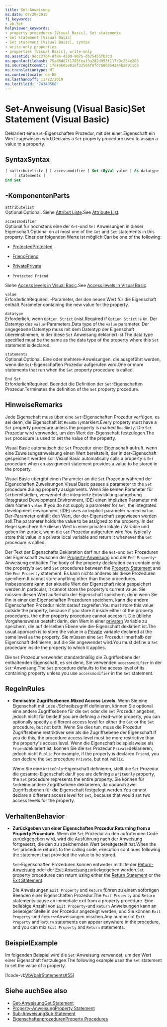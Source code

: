 ```yaml
---
title: Set-Anweisung
ms.date: 07/20/2015
f1_keywords:
- vb.Set
helpviewer_keywords:
- property procedures [Visual Basic], Set statements
- Set statement [Visual Basic]
- Set statement [Visual Basic], syntax
- write-only properties
- properties [Visual Basic], write-only
ms.assetid: 9ecc27b4-df84-420d-9075-db25455fb3cd
ms.openlocfilehash: 75ad6d87f1785fea13a282d953f117c9c234e203
ms.sourcegitcommit: 17ee6605e01ef32506f8fdc686954244ba6911de
ms.translationtype: MT
ms.contentlocale: de-DE
ms.lasthandoff: 11/22/2019
ms.locfileid: "74349568"
---
```

# <a name="set-statement-visual-basic"></a><span data-ttu-id="64207-102">Set-Anweisung (Visual Basic)</span><span class="sxs-lookup"><span data-stu-id="64207-102">Set Statement (Visual Basic)</span></span>
<span data-ttu-id="64207-103">Deklariert eine `Set`-Eigenschaften Prozedur, mit der einer Eigenschaft ein Wert zugewiesen wird.</span><span class="sxs-lookup"><span data-stu-id="64207-103">Declares a `Set` property procedure used to assign a value to a property.</span></span>  
  
## <a name="syntax"></a><span data-ttu-id="64207-104">Syntax</span><span class="sxs-lookup"><span data-stu-id="64207-104">Syntax</span></span>  
  
```vb  
[ <attributelist> ] [ accessmodifier ] Set (ByVal value [ As datatype ])  
    [ statements ]  
End Set  
```  
  
## <a name="parts"></a><span data-ttu-id="64207-105">-Komponenten</span><span class="sxs-lookup"><span data-stu-id="64207-105">Parts</span></span>  
 `attributelist`  
 <span data-ttu-id="64207-106">Optional.</span><span class="sxs-lookup"><span data-stu-id="64207-106">Optional.</span></span> <span data-ttu-id="64207-107">Siehe [Attribut Liste](../../../visual-basic/language-reference/statements/attribute-list.md).</span><span class="sxs-lookup"><span data-stu-id="64207-107">See [Attribute List](../../../visual-basic/language-reference/statements/attribute-list.md).</span></span>  
  
 `accessmodifier`  
 <span data-ttu-id="64207-108">Optional für höchstens eine der `Get`-und `Set` Anweisungen in dieser Eigenschaft.</span><span class="sxs-lookup"><span data-stu-id="64207-108">Optional on at most one of the `Get` and `Set` statements in this property.</span></span> <span data-ttu-id="64207-109">Einer der folgenden Werte ist möglich:</span><span class="sxs-lookup"><span data-stu-id="64207-109">Can be one of the following:</span></span>  
  
- [<span data-ttu-id="64207-110">Protected</span><span class="sxs-lookup"><span data-stu-id="64207-110">Protected</span></span>](../../../visual-basic/language-reference/modifiers/protected.md)  
  
- [<span data-ttu-id="64207-111">Friend</span><span class="sxs-lookup"><span data-stu-id="64207-111">Friend</span></span>](../../../visual-basic/language-reference/modifiers/friend.md)  
  
- [<span data-ttu-id="64207-112">Private</span><span class="sxs-lookup"><span data-stu-id="64207-112">Private</span></span>](../../../visual-basic/language-reference/modifiers/private.md)  
  
- `Protected Friend`  
  
 <span data-ttu-id="64207-113">Siehe [Access levels in Visual Basic](../../../visual-basic/programming-guide/language-features/declared-elements/access-levels.md).</span><span class="sxs-lookup"><span data-stu-id="64207-113">See [Access levels in Visual Basic](../../../visual-basic/programming-guide/language-features/declared-elements/access-levels.md).</span></span>  
  
 `value`  
 <span data-ttu-id="64207-114">Erforderlich</span><span class="sxs-lookup"><span data-stu-id="64207-114">Required.</span></span> <span data-ttu-id="64207-115">-Parameter, der den neuen Wert für die Eigenschaft enthält.</span><span class="sxs-lookup"><span data-stu-id="64207-115">Parameter containing the new value for the property.</span></span>  
  
 `datatype`  
 <span data-ttu-id="64207-116">Erforderlich, wenn `Option Strict` `On`ist.</span><span class="sxs-lookup"><span data-stu-id="64207-116">Required if `Option Strict` is `On`.</span></span> <span data-ttu-id="64207-117">Der Datentyp des `value`-Parameters.</span><span class="sxs-lookup"><span data-stu-id="64207-117">Data type of the `value` parameter.</span></span> <span data-ttu-id="64207-118">Der angegebene Datentyp muss mit dem Datentyp der Eigenschaft übereinstimmen, in der diese `Set` Anweisung deklariert ist.</span><span class="sxs-lookup"><span data-stu-id="64207-118">The data type specified must be the same as the data type of the property where this `Set` statement is declared.</span></span>  
  
 `statements`  
 <span data-ttu-id="64207-119">Optional.</span><span class="sxs-lookup"><span data-stu-id="64207-119">Optional.</span></span> <span data-ttu-id="64207-120">Eine oder mehrere-Anweisungen, die ausgeführt werden, wenn die `Set`-Eigenschaften Prozedur aufgerufen wird.</span><span class="sxs-lookup"><span data-stu-id="64207-120">One or more statements that run when the `Set` property procedure is called.</span></span>  
  
 `End Set`  
 <span data-ttu-id="64207-121">Erforderlich</span><span class="sxs-lookup"><span data-stu-id="64207-121">Required.</span></span> <span data-ttu-id="64207-122">Beendet die Definition der `Set`-Eigenschaften Prozedur.</span><span class="sxs-lookup"><span data-stu-id="64207-122">Terminates the definition of the `Set` property procedure.</span></span>  
  
## <a name="remarks"></a><span data-ttu-id="64207-123">Hinweise</span><span class="sxs-lookup"><span data-stu-id="64207-123">Remarks</span></span>  
 <span data-ttu-id="64207-124">Jede Eigenschaft muss über eine `Set`-Eigenschaften Prozedur verfügen, es sei denn, die Eigenschaft ist `ReadOnly`markiert.</span><span class="sxs-lookup"><span data-stu-id="64207-124">Every property must have a `Set` property procedure unless the property is marked `ReadOnly`.</span></span> <span data-ttu-id="64207-125">Die `Set` Prozedur wird verwendet, um den Wert der-Eigenschaft festzulegen.</span><span class="sxs-lookup"><span data-stu-id="64207-125">The `Set` procedure is used to set the value of the property.</span></span>  
  
 <span data-ttu-id="64207-126">Visual Basic automatisch die `Set` Prozedur einer Eigenschaft aufruft, wenn eine Zuweisungsanweisung einen Wert bereitstellt, der in der-Eigenschaft gespeichert werden soll.</span><span class="sxs-lookup"><span data-stu-id="64207-126">Visual Basic automatically calls a property's `Set` procedure when an assignment statement provides a value to be stored in the property.</span></span>  
  
 <span data-ttu-id="64207-127">Visual Basic übergibt einen Parameter an die `Set` Prozedur während der Eigenschaften Zuweisungen.</span><span class="sxs-lookup"><span data-stu-id="64207-127">Visual Basic passes a parameter to the `Set` procedure during property assignments.</span></span> <span data-ttu-id="64207-128">Wenn Sie keinen Parameter für `Set`bereitstellen, verwendet die integrierte Entwicklungsumgebung (Integrated Development Environment, IDE) einen impliziten Parameter mit dem Namen `value`.</span><span class="sxs-lookup"><span data-stu-id="64207-128">If you do not supply a parameter for `Set`, the integrated development environment (IDE) uses an implicit parameter named `value`.</span></span> <span data-ttu-id="64207-129">Der-Parameter enthält den Wert, der der-Eigenschaft zugewiesen werden soll.</span><span class="sxs-lookup"><span data-stu-id="64207-129">The parameter holds the value to be assigned to the property.</span></span> <span data-ttu-id="64207-130">In der Regel speichern Sie diesen Wert in einer privaten lokalen Variable und geben ihn zurück, wenn die `Get` Prozedur aufgerufen wird.</span><span class="sxs-lookup"><span data-stu-id="64207-130">You typically store this value in a private local variable and return it whenever the `Get` procedure is called.</span></span>  
  
 <span data-ttu-id="64207-131">Der Text der Eigenschafts Deklaration darf nur die `Get`-und `Set` Prozeduren der Eigenschaft zwischen der [Property-Anweisung](../../../visual-basic/language-reference/statements/property-statement.md) und der `End Property`-Anweisung enthalten.</span><span class="sxs-lookup"><span data-stu-id="64207-131">The body of the property declaration can contain only the property's `Get` and `Set` procedures between the [Property Statement](../../../visual-basic/language-reference/statements/property-statement.md) and the `End Property` statement.</span></span> <span data-ttu-id="64207-132">Es kann nichts anderes als diese Prozeduren speichern.</span><span class="sxs-lookup"><span data-stu-id="64207-132">It cannot store anything other than those procedures.</span></span> <span data-ttu-id="64207-133">Insbesondere kann der aktuelle Wert der Eigenschaft nicht gespeichert werden.</span><span class="sxs-lookup"><span data-stu-id="64207-133">In particular, it cannot store the property's current value.</span></span> <span data-ttu-id="64207-134">Sie müssen diesen Wert außerhalb der-Eigenschaft speichern, denn wenn Sie ihn in einer der Eigenschaften Prozeduren speichern, kann die andere Eigenschaften Prozedur nicht darauf zugreifen.</span><span class="sxs-lookup"><span data-stu-id="64207-134">You must store this value outside the property, because if you store it inside either of the property procedures, the other property procedure cannot access it.</span></span> <span data-ttu-id="64207-135">Die übliche Vorgehensweise besteht darin, den Wert in einer [privaten](../../../visual-basic/language-reference/modifiers/private.md) Variable zu speichern, die auf derselben Ebene wie die-Eigenschaft deklariert ist.</span><span class="sxs-lookup"><span data-stu-id="64207-135">The usual approach is to store the value in a [Private](../../../visual-basic/language-reference/modifiers/private.md) variable declared at the same level as the property.</span></span> <span data-ttu-id="64207-136">Sie müssen eine `Set` Prozedur innerhalb der Eigenschaft definieren, auf die Sie angewendet wird.</span><span class="sxs-lookup"><span data-stu-id="64207-136">You must define a `Set` procedure inside the property to which it applies.</span></span>  
  
 <span data-ttu-id="64207-137">Die `Set` Prozedur verwendet standardmäßig die Zugriffsebene der enthaltenden Eigenschaft, es sei denn, Sie verwenden `accessmodifier` in der `Set`-Anweisung.</span><span class="sxs-lookup"><span data-stu-id="64207-137">The `Set` procedure defaults to the access level of its containing property unless you use `accessmodifier` in the `Set` statement.</span></span>  
  
## <a name="rules"></a><span data-ttu-id="64207-138">Regeln</span><span class="sxs-lookup"><span data-stu-id="64207-138">Rules</span></span>  
  
- <span data-ttu-id="64207-139">**Gemischte Zugriffsebenen.**</span><span class="sxs-lookup"><span data-stu-id="64207-139">**Mixed Access Levels.**</span></span> <span data-ttu-id="64207-140">Wenn Sie eine Eigenschaft mit Lese-/Schreibzugriff definieren, können Sie optional eine andere Zugriffsebene für die `Get` oder die `Set` Prozedur angeben, jedoch nicht für beide.</span><span class="sxs-lookup"><span data-stu-id="64207-140">If you are defining a read-write property, you can optionally specify a different access level for either the `Get` or the `Set` procedure, but not both.</span></span> <span data-ttu-id="64207-141">Wenn Sie dies tun, muss die Prozedur Zugriffsebene restriktiver sein als die Zugriffsebene der Eigenschaft.</span><span class="sxs-lookup"><span data-stu-id="64207-141">If you do this, the procedure access level must be more restrictive than the property's access level.</span></span> <span data-ttu-id="64207-142">Wenn die Eigenschaft beispielsweise als `Friend`deklariert ist, können Sie die `Set` Prozedur `Private`deklarieren, jedoch nicht `Public`.</span><span class="sxs-lookup"><span data-stu-id="64207-142">For example, if the property is declared `Friend`, you can declare the `Set` procedure `Private`, but not `Public`.</span></span>  
  
     <span data-ttu-id="64207-143">Wenn Sie eine `WriteOnly`-Eigenschaft definieren, stellt die `Set` Prozedur die gesamte-Eigenschaft dar.</span><span class="sxs-lookup"><span data-stu-id="64207-143">If you are defining a `WriteOnly` property, the `Set` procedure represents the entire property.</span></span> <span data-ttu-id="64207-144">Sie können für `Set`keine andere Zugriffsebene deklarieren, da dadurch zwei Zugriffsebenen für die Eigenschaft festgelegt werden.</span><span class="sxs-lookup"><span data-stu-id="64207-144">You cannot declare a different access level for `Set`, because that would set two access levels for the property.</span></span>  
  
## <a name="behavior"></a><span data-ttu-id="64207-145">Verhalten</span><span class="sxs-lookup"><span data-stu-id="64207-145">Behavior</span></span>  
  
- <span data-ttu-id="64207-146">**Zurückgeben von einer Eigenschaften Prozedur.**</span><span class="sxs-lookup"><span data-stu-id="64207-146">**Returning from a Property Procedure.**</span></span> <span data-ttu-id="64207-147">Wenn die `Set` Prozedur an den aufrufenden Code zurückgegeben wird, wird die Ausführung nach der Anweisung fortgesetzt, die den zu speichernden Wert bereitgestellt hat.</span><span class="sxs-lookup"><span data-stu-id="64207-147">When the `Set` procedure returns to the calling code, execution continues following the statement that provided the value to be stored.</span></span>  
  
     <span data-ttu-id="64207-148">`Set`-Eigenschaften Prozeduren können entweder mithilfe der [Return-Anweisung](../../../visual-basic/language-reference/statements/return-statement.md) oder der [Exit-Anweisung](../../../visual-basic/language-reference/statements/exit-statement.md)zurückgegeben werden.</span><span class="sxs-lookup"><span data-stu-id="64207-148">`Set` property procedures can return using either the [Return Statement](../../../visual-basic/language-reference/statements/return-statement.md) or the [Exit Statement](../../../visual-basic/language-reference/statements/exit-statement.md).</span></span>  
  
     <span data-ttu-id="64207-149">Die Anweisungen `Exit Property` und `Return` führen zu einem sofortigen Beenden einer Eigenschaften Prozedur.</span><span class="sxs-lookup"><span data-stu-id="64207-149">The `Exit Property` and `Return` statements cause an immediate exit from a property procedure.</span></span> <span data-ttu-id="64207-150">Eine beliebige Anzahl von `Exit Property`-und `Return` Anweisungen kann an beliebiger Stelle in der Prozedur angezeigt werden, und Sie können `Exit Property`-und `Return`-Anweisungen mischen.</span><span class="sxs-lookup"><span data-stu-id="64207-150">Any number of `Exit Property` and `Return` statements can appear anywhere in the procedure, and you can mix `Exit Property` and `Return` statements.</span></span>  
  
## <a name="example"></a><span data-ttu-id="64207-151">Beispiel</span><span class="sxs-lookup"><span data-stu-id="64207-151">Example</span></span>  
 <span data-ttu-id="64207-152">Im folgenden Beispiel wird die `Set`-Anweisung verwendet, um den Wert einer Eigenschaft festzulegen.</span><span class="sxs-lookup"><span data-stu-id="64207-152">The following example uses the `Set` statement to set the value of a property.</span></span>  
  
 [!code-vb[VbVbalrStatements#55](~/samples/snippets/visualbasic/VS_Snippets_VBCSharp/VbVbalrStatements/VB/Class1.vb#55)]  
  
## <a name="see-also"></a><span data-ttu-id="64207-153">Siehe auch</span><span class="sxs-lookup"><span data-stu-id="64207-153">See also</span></span>

- [<span data-ttu-id="64207-154">Get-Anweisung</span><span class="sxs-lookup"><span data-stu-id="64207-154">Get Statement</span></span>](../../../visual-basic/language-reference/statements/get-statement.md)
- [<span data-ttu-id="64207-155">Property-Anweisung</span><span class="sxs-lookup"><span data-stu-id="64207-155">Property Statement</span></span>](../../../visual-basic/language-reference/statements/property-statement.md)
- [<span data-ttu-id="64207-156">Sub-Anweisung</span><span class="sxs-lookup"><span data-stu-id="64207-156">Sub Statement</span></span>](../../../visual-basic/language-reference/statements/sub-statement.md)
- [<span data-ttu-id="64207-157">Eigenschaftenprozeduren</span><span class="sxs-lookup"><span data-stu-id="64207-157">Property Procedures</span></span>](../../../visual-basic/programming-guide/language-features/procedures/property-procedures.md)
